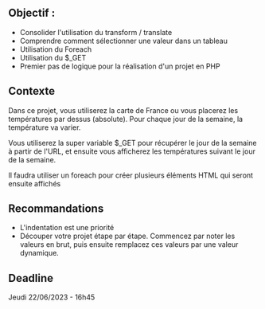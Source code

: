 Objectif :
- 

- Consolider l'utilisation du transform / translate
- Comprendre comment sélectionner une valeur dans un tableau
- Utilisation du Foreach
- Utilisation du $_GET
- Premier pas de logique pour la réalisation d'un projet en PHP


Contexte
- 

Dans ce projet, vous utiliserez la carte de France ou vous placerez les températures par dessus (absolute). Pour chaque jour de la semaine, la température va varier.

Vous utiliserez la super variable $_GET pour récupérer le jour de la semaine à partir de l'URL, et ensuite vous afficherez les températures suivant le jour de la semaine.

Il faudra utiliser un foreach pour créer plusieurs éléments HTML qui seront ensuite affichés


Recommandations
- 
 - L'indentation est une priorité
 - Découper votre projet étape par étape. Commencez par noter les valeurs en brut, puis ensuite remplacez ces valeurs par une valeur dynamique.

Deadline
-

Jeudi 22/06/2023 - 16h45
